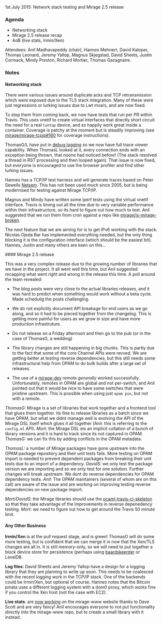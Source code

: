 1st July 2015: Network stack testing and Mirage 2.5 release

### Agenda ###

- Networking stack
- Mirage 2.5 release recap
- AoB (live stats, Irmin/Xen)

Attendees: Anil Madhavapeddy (chair), Hannes Mehnert, David Kaloper, Thomas
Leonard, Jeremy Yallop, Magnus Skjegstad, David Sheets, Justin Cormack, Mindy
Preston, Richard Mortier, Thomas Gazagnaire.

### Notes ###

#### Networking stack

There were various issues around duplicate acks and TCP retransmission
which were exposed due to the TLS stack integration.  Many of these were 
just regressions or lurking issues due to Lwt mvars, and are now fixed.

To stop them from coming back, we now have tests that run per PR within
Travis.  This uses vnetif to create virtual interfaces that directly short
circuit the need for a real `tuntap` device, and so happily work great inside a
container.  Coverage is patchy at the moment but is steadily improving (see
[mirage/mirage-tcpip#160](https://github.com/mirage/mirage-tcpip/issues/160)
for coverage instructions).

ThomasG/L have put in [debug logging](https://github.com/mirage/mirage-tcpip/pull/152)
so we now have full trace viewer capability.  When ThomasL looked at it, every connection ends with
an exception being thrown, that noone had noticed before!  (The stack resolved
a thread in RST processing and then looped again).  That issue is now fixed,
but everyone is encouraged to use the browser profiler and find other lurking
issues.

Hannes has a TCP/IP test harness and will generate traces based on Peter
Sewells [Netsem](http://www.cl.cam.ac.uk/~pes20/Netsem/). This has not been
used much since 2005, but is being modernised for testing against Mirage
TCP/IP.

Magnus and Mindy have written some iperf tests using the virtual vnetif
interface.  Travis is timing out all the time due to very variable performance
within their infrastructure, so its hard to figure out how much to test.  Anil
suggested that we run them from cron against a repo like
[mirage/is-mirage-broken](https://github.com/mirage/is-mirage-broken).

The next feature that we are aiming for is to get IPv6 working with the stack.
Nicolas Ojeda Bar has implemented everything needed, but the only thing
blocking it is the configuration interface (which should be the easiest bit).
Hannes, Justin and many others are keen on this...

#### Mirage 2.5 release

This was a very complex release due to the growing number of libraries that
we have in the project.  It all went well this time, but Anil suggested recapping
what went right and wrong in the release this time.  A poll around the team revealed:

- The blog posts were very close to the actual libraries releases, and it was
  hard to predict when something would work without a beta cycle.  Made schedulig
  the posts challenging.

- We do not explicitly document API breakage for end users as we go along, and
  so it had to be pieced together from the changelog.  This is getting more painful
  for users as we grow in size and have more production infrastruture.

- Do not release on a Friday afternoon and then go to the pub (or in the case of
  ThomasG, a wedding)

- The library changes are still happening in big chunks. This is partly due to the
  fact that some of the core Channel APIs were revved.  We are getting better at
  testing reverse dependencies, but this still needs some infrastructural help
  from OPAM to do bulk builds after a large set of releases.

- The use of a [mirage-dev](https://github.com/mirage/mirage-dev) remote *generally*
  worked successfully.  Unfortunately, remotes in OPAM are global and not per-switch,
  and Anil pointed out that it would be nice to have some switches that were pristine
  upstream.  This is possible when using just `opam pin`, but not with a remote.

*ThomasG:* Mirage is a set of libraries that work together and a frontend tool that glues
them together.  Its fine to release libraries as a batch since we have OPAM, but what we
didnt manage well is evolving the API of the Mirage DSL itself which glues it all together
(Anil: this is referring to the `config.ml` API).
*Mort:* the Mirage DSL eis an implicit collation of a bunch of library versions and it is
hard to track since its not captured in OPAM.
*ThomasG:* we can fix this by adding conflicts in the OPAM metadata.

*ThomasL:* a number of Mirage packages have gone upstream into the OPAM package
repository and their unit tests fails. More testing on OPAM import is needed to
prevent dependent packages from breaking their unit tests due to an import of a
dependency.  *DavidS:* we only test the package version we are importing and so
we only test for one solution. Further changes will break upstream. We dont do
reverse dependencies for OPAM dependency tests.
*Anil*: The OPAM maintainers (several of whom are on this call) are aware of the
issue and are working on improving testing reverse dependencies on new package import.

*Mort/DavidS*: the Mirage libraries should use the [ocaml-travis-ci-skeleton](https://github.com/ocaml/ocaml-travisci-skeleton) so that they take advantage of the improvements in reverse depenedency testing.
*Mort*: we need to figure out how to get around the Travis 50 minute limit.

#### Any Other Business

**Irmin/Xen** is at the pull request stage, and is green! ThomasG will do some more testing,
but is confident that we can merge it in now that the Xen/TLS changes are all in.
It is still memory-only, so we will need to put together a block device store for
persistence (perhaps using [baardskeerder](https://github.com/Incubaid/baardskeerder)
or LevelDB.

**Log files**: David Sheets and Jeremy Yallop have a design for a logging library that
they are planning to write up soon.  This needs to be coalesced with the recent logging
work in the TCP/IP stack.  One of the backends could be Irmin/Xen, but optional of course.
Hannes notes that the Bitcoin pinata uses a different logging system with a dom0 proxy,
which works fine if you control the Xen host (not the case with EC2).

**Live stats**: are [now working](https://mirage.io/stats/gc) on the mirage-www website 
thanks to Dave Scott and are very fancy!  Anil encourages everyone to not put functionality
directly into the mirage-www repo, but to create a small library with it instead. 

